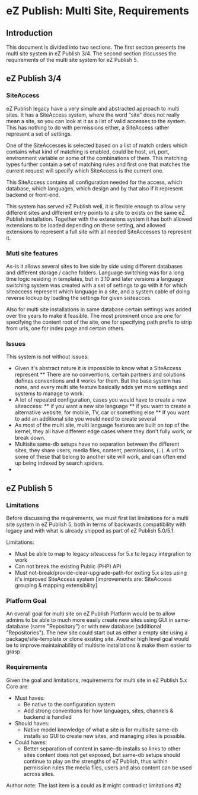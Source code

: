 eZ Publish: Multi Site, Requirements
====================================


Introduction
------------

This document is divided into two sections. The first section presents the
multi site system in eZ Publish 3/4. The second section discusses the
requirements of the multi site system for eZ Publish 5.

eZ Publish 3/4
--------------

### SiteAccess

eZ Publish legacy have a very simple and abstracted approach to multi sites.
It has a SiteAccess system, where the word "site" does not really mean a site, so
you can look at it as a list of valid accesses to the system. This has nothing to
do with permissions either, a SiteAccess rather represent a set of settings.

One of the SiteAccesses is selected based on a list of match orders which contains
what kind of matching is enabled, could be host, uri, port, environment variable or
some of the combinations of them. This matching types further contain a set of matching
rules and first one that matches the current request will specify which SiteAccess is
the current one. 

This SiteAccess contains all configuration needed for the access, which database, which
languages, which design and by that also if it represent backend or front-end. 

This system has served eZ Publish well, it is flexible enough to allow very different
sites and different entry points to a site to exists on the same eZ Publish installation.
Together with the extensions system it has both allowed extensions to be loaded depending
on these setting, and allowed extensions to represent a full site with all needed
SiteAccesses to represent it.


### Muti site features

As-is it allows several sites to live side by side using different databases and
different storage / cache folders. Language switching was for a long time logic residing
in templates, but in 3.10 and later versions a language switching system was created with
a set of settings to go with it for which siteaccess represent which language in a site,
and a system cable of doing reverse lockup by loading the settings for given sisteacces.

Also for multi site installations in same database certain settings was added over the
years to make it feasible. The most prominent once are one for specifying the content root
of the site, one for specifying path prefix to strip from urls, one for index page and
certain others.


### Issues

This system is not without issues:
* Given it's abstract nature it is impossible to know what a SiteAccess represent
** There are no conventions, certain partners and solutions defines conventions
   and it works for them. But the base system has none, and every multi site feature
   basically adds yet more settings and systems to manage to work.
* A lot of repeated configuration, cases you would have to create a new siteaccess:
** if you want a new site language
** if you want to create a alternative website, for mobile, TV, car or something else
** If you want to add an additional site you would need to create several
* As most of the multi site, multi language features are built on top of the kernel, they
  all have different edge cases where they don't fully work, or break down.
* Multisite same-db setups have no separation between the different sites, they share
  users, media files, content, permissions, (..). A url to some of these that belong to
  another site will work, and can often end up being indexed by search spiders.
* 


eZ Publish 5
------------

### Limitations

Before discussing the requirements, we must first list limitations for a multi site system
in eZ Publish 5, both in terms of backwards compatibility with legacy and with what
is already shipped as part of eZ Publish 5.0/5.1.

Limitations:
* Must be able to map to legacy siteaccess for 5.x to legacy integration to work
* Can not break the existing Public (PHP) API
* Must not-break/provide-clear-upgrade-path-for exiting 5.x sites using it's improved
  SiteAccess system [improvements are: SiteAccess grouping & mapping extensibility]


### Platform Goal

An overall goal for multi site on eZ Publish Platform would be to allow admins to be able
to much more easily create new sites using GUI in same-database (same "Repository")
or with new database (additional "Repositories"). The new site could start out as either
a empty site using a package/site-template or clone existing site. Another high level goal
would be to improve maintainability of multisite installations & make them easier to grasp.


### Requirements

Given the goal and limitations, requirements for multi site in eZ Publish 5.x Core are:
* Must haves:
    * Be native to the configuration system
    * Add strong conventions for how languages, sites, channels & backend is handled
* Should haves:
    * Native model knowledge of what a site is for multisite same-db installs so GUI to
      create new sites, and managing sites is possible.
* Could haves:
    * Better separation of content in same-db installs so links to other sites content
      does not get exposed, but same-db setups should continue to play on the strengths
      of eZ Publish, thus within permission rules the media files, users and also content
      can be used across sites.

Author note: The last item is a could as it might contradict limitations #2
